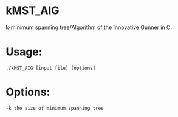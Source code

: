# kMST_AIG
k-minimum spanning tree/Algorithm of the Innovative Gunner in C.

# Usage:
```
./kMST_AIG [input file] [options]
```
# Options:
```
-k the size of minimum spanning tree
```